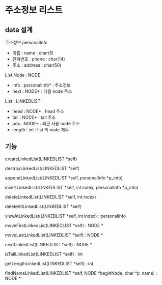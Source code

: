 # 주소정보 리스트

## data 설계

주소정보 personalInfo

* 이름 : name : char(5)
* 전화번호 : phone : char(14)
* 주소 : address : char(50)

List Node : NODE

* info : personalInfo* : 주소정보
* next : NODE* : 다음 node 주소

List : LINKEDLIST

* head : NODE* : head 주소
* tail : NODE* : tail 주소
* pos : NODE* : 최근 사용 node 주소
* length : int : list 의 node 개수

## 기능

createLinkedList(LINKEDLIST *self)

destroyLinkedList(LINKEDLIST *self)

appendLinkedList(LINKEDLIST *self, personalInfo *p_info)

insertLinkedList(LINKEDLIST *self, int index, personalInfo *p_info)

deleteLinkedList(LINKEDLIST *self, int index)

deleteAllLinkedList(LINKEDLIST *self)

viewAtLinkedList(LINKEDLIST *self, int index) : personalInfo

moveFirstLinkedList(LINKEDLIST *self) : NODE *

moveLastLinkedList(LINKEDLIST *self) : NODE *

nextLinkedList(LINKEDLIST *self) : NODE *

isTailLinkedList(LINKEDLIST *self) : int

getLengthLinkedList(LINKEDLIST *self) : int

findNameLinkedList(LINKEDLIST *self, NODE *beginNode, char *p_name) : NODE *

